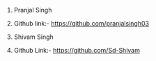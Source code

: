1. Pranjal Singh
2. Github link:- https://github.com/pranjalsingh03


1. Shivam Singh
2. Github Link:- https://github.com/Sd-Shivam
